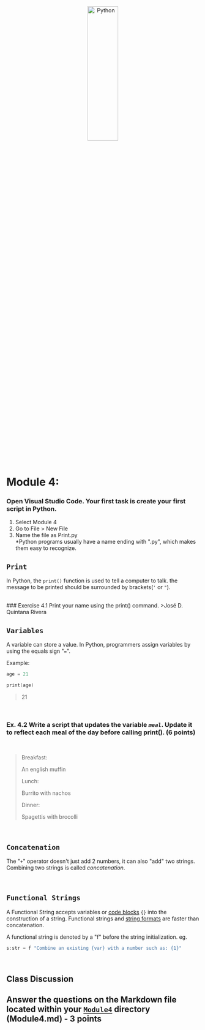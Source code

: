 <div style="text-align:center">
        <img    src="https://www.techrepublic.com/a/hub/i/r/2019/09/13/1691e9ad-4a07-4cb0-8799-ba22c6dd2e15/resize/1200x/53d0d8dd9212718ef9636ecb460dcee2/istock-1156903535.jpg"
                title="Python" 
                width="40%" 
                height="30%" />
</div>
<br>

# Module 4: 

### Open Visual Studio Code. Your first task is create your first script in Python.

1. Select Module 4
2. Go to File > New File
3. Name the file as Print.py  
*Python programs usually have a name ending with ".py", which makes them easy to recognize. 

## `Print`
In Python, the `print()` function is used to tell a computer to talk. the message to be printed should be surrounded by brackets(`'` or `"`).

<br>
### Exercise 4.1 
Print your name using the print() command.
>José D. Quintana Rivera
<!-- Upload a screenshot -->

<br>

## `Variables`

A variable can store a value.  In Python, programmers assign variables by using the equals sign "`=`". 

Example: 
```c
age = 21

print(age)
```
>21

<br>

### Ex. 4.2 Write a script that updates the variable *`meal`*. Update it to reflect each meal of the day before calling print(). (6 points)

<br>

>Breakfast: 
>
>An english muffin
>
>Lunch:
>
>Burrito with nachos
>
>Dinner:
>
>Spagettis with brocolli

<!-- Sample Code. Create a file named FeedingCycle.py -->
<!-- 
meal:string =
print
meal
print

print

 -->



<br>



## `Concatenation`
The "`+`" operator doesn't just add 2 numbers, it can also "add" two strings.  Combining two strings is called *concatenation*.

<br>


## `Functional Strings`
A Functional String accepts variables or <u>code blocks</u> `{}` into the construction of a string. Functional strings and <u>string formats</u> are faster than concatenation. 

A functional string is denoted by a "f" before the string initialization. eg.
```c
s:str = f "Combine an existing {var} with a number such as: {1}"
```
<br>

## Class Discussion
## Answer the questions on the Markdown file located within your <u>`Module4`</u> directory (Module4.md) - 3 points

<!-- This is a comment. It is not processed by the code -->
<!-- Welcome! These are your questions. -->
<!-- Answer using full sentences to receive all points. -->
<!-- 

Evaluate the following code. Is the code written correctly? 
  print('This message has a syntax error!")
  print(Churrigueresco)
 - Answer:

If you found a SyntaxError or NameError in the code, what would be the correct code?

 - Answer:


Lackluster responses may result in point deductions.
-->
